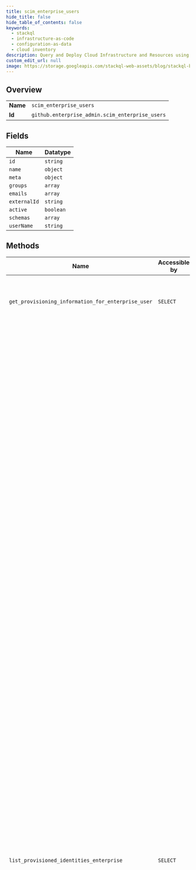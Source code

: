 ```yaml
---
title: scim_enterprise_users
hide_title: false
hide_table_of_contents: false
keywords:
  - stackql
  - infrastructure-as-code
  - configuration-as-data
  - cloud inventory
description: Query and Deploy Cloud Infrastructure and Resources using SQL
custom_edit_url: null
image: https://storage.googleapis.com/stackql-web-assets/blog/stackql-blog-post-featured-image.png
---
```

  
    

## Overview
<table><tbody>
<tr><td><b>Name</b></td><td><code>scim_enterprise_users</code></td></tr>
<tr><td><b>Id</b></td><td><code>github.enterprise_admin.scim_enterprise_users</code></td></tr>
</tbody></table>

## Fields
| Name | Datatype |
| ---- | -------- |
| `id` | `string` |
| `name` | `object` |
| `meta` | `object` |
| `groups` | `array` |
| `emails` | `array` |
| `externalId` | `string` |
| `active` | `boolean` |
| `schemas` | `array` |
| `userName` | `string` |
## Methods
| Name | Accessible by | Required Params | Description |
| ---- | ------------- | --------------- | ----------- |
| `get_provisioning_information_for_enterprise_user` | `SELECT` | `enterprise, scim_user_id` | **Note:** The SCIM API endpoints for enterprise accounts are currently in beta and are subject to change. |
| `list_provisioned_identities_enterprise` | `SELECT` | `enterprise` | **Note:** The SCIM API endpoints for enterprise accounts are currently in beta and are subject to change.<br /><br />Retrieves a paginated list of all provisioned enterprise members, including pending invitations.<br /><br />When a user with a SAML-provisioned external identity leaves (or is removed from) an enterprise, the account's metadata is immediately removed. However, the returned list of user accounts might not always match the organization or enterprise member list you see on GitHub. This can happen in certain cases where an external identity associated with an organization will not match an organization member:<br />  - When a user with a SCIM-provisioned external identity is removed from an enterprise, the account's metadata is preserved to allow the user to re-join the organization in the future.<br />  - When inviting a user to join an organization, you can expect to see their external identity in the results before they accept the invitation, or if the invitation is cancelled (or never accepted).<br />  - When a user is invited over SCIM, an external identity is created that matches with the invitee's email address. However, this identity is only linked to a user account when the user accepts the invitation by going through SAML SSO.<br /><br />The returned list of external identities can include an entry for a `null` user. These are unlinked SAML identities that are created when a user goes through the following Single Sign-On (SSO) process but does not sign in to their GitHub account after completing SSO:<br /><br />1. The user is granted access by the IdP and is not a member of the GitHub enterprise.<br /><br />1. The user attempts to access the GitHub enterprise and initiates the SAML SSO process, and is not currently signed in to their GitHub account.<br /><br />1. After successfully authenticating with the SAML SSO IdP, the `null` external identity entry is created and the user is prompted to sign in to their GitHub account:<br />   - If the user signs in, their GitHub account is linked to this entry.<br />   - If the user does not sign in (or does not create a new account when prompted), they are not added to the GitHub enterprise, and the external identity `null` entry remains in place. |
| `provision_and_invite_enterprise_user` | `INSERT` | `enterprise, data__emails, data__name, data__schemas, data__userName` | **Note:** The SCIM API endpoints for enterprise accounts are currently in beta and are subject to change.<br /><br />Provision enterprise membership for a user, and send organization invitation emails to the email address.<br /><br />You can optionally include the groups a user will be invited to join. If you do not provide a list of `groups`, the user is provisioned for the enterprise, but no organization invitation emails will be sent. |
| `delete_user_from_enterprise` | `DELETE` | `enterprise, scim_user_id` | **Note:** The SCIM API endpoints for enterprise accounts are currently in beta and are subject to change. |
| `set_information_for_provisioned_enterprise_user` | `EXEC` | `enterprise, scim_user_id, data__emails, data__name, data__schemas, data__userName` | **Note:** The SCIM API endpoints for enterprise accounts are currently in beta and are subject to change.<br /><br />Replaces an existing provisioned user's information. You must provide all the information required for the user as if you were provisioning them for the first time. Any existing user information that you don't provide will be removed. If you want to only update a specific attribute, use the [Update an attribute for a SCIM user](#update-an-attribute-for-an-enterprise-scim-user) endpoint instead.<br /><br />You must at least provide the required values for the user: `userName`, `name`, and `emails`.<br /><br />**Warning:** Setting `active: false` removes the user from the enterprise, deletes the external identity, and deletes the associated `{scim_user_id}`. |
| `update_attribute_for_enterprise_user` | `EXEC` | `enterprise, scim_user_id, data__Operations, data__schemas` | **Note:** The SCIM API endpoints for enterprise accounts are currently in beta and are subject to change.<br /><br />Allows you to change a provisioned user's individual attributes. To change a user's values, you must provide a specific `Operations` JSON format that contains at least one of the `add`, `remove`, or `replace` operations. For examples and more information on the SCIM operations format, see the [SCIM specification](https://tools.ietf.org/html/rfc7644#section-3.5.2).<br /><br />**Note:** Complicated SCIM `path` selectors that include filters are not supported. For example, a `path` selector defined as `"path": "emails[type eq \"work\"]"` will not work.<br /><br />**Warning:** If you set `active:false` using the `replace` operation (as shown in the JSON example below), it removes the user from the enterprise, deletes the external identity, and deletes the associated `:scim_user_id`.<br /><br />```<br />{<br />  "Operations":[{<br />    "op":"replace",<br />    "value":{<br />      "active":false<br />    }<br />  }]<br />}<br />``` |
